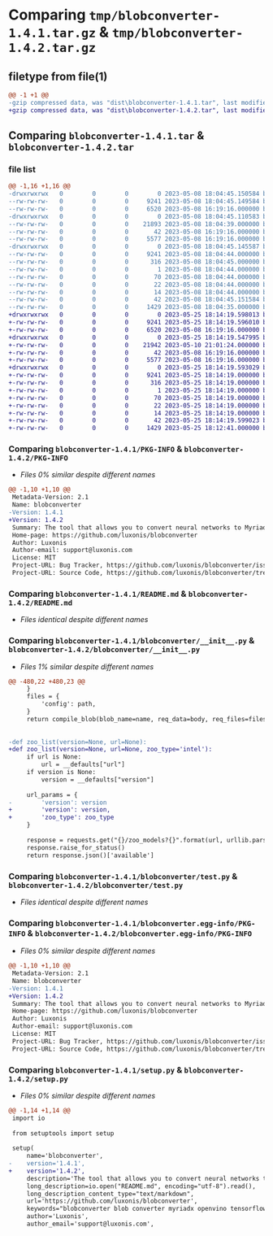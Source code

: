# Comparing `tmp/blobconverter-1.4.1.tar.gz` & `tmp/blobconverter-1.4.2.tar.gz`

## filetype from file(1)

```diff
@@ -1 +1 @@
-gzip compressed data, was "dist\blobconverter-1.4.1.tar", last modified: Mon May  8 18:04:45 2023, max compression
+gzip compressed data, was "dist\blobconverter-1.4.2.tar", last modified: Thu May 25 18:14:19 2023, max compression
```

## Comparing `blobconverter-1.4.1.tar` & `blobconverter-1.4.2.tar`

### file list

```diff
@@ -1,16 +1,16 @@
-drwxrwxrwx   0        0        0        0 2023-05-08 18:04:45.150584 blobconverter-1.4.1/
--rw-rw-rw-   0        0        0     9241 2023-05-08 18:04:45.149584 blobconverter-1.4.1/PKG-INFO
--rw-rw-rw-   0        0        0     6520 2023-05-08 16:19:16.000000 blobconverter-1.4.1/README.md
-drwxrwxrwx   0        0        0        0 2023-05-08 18:04:45.110583 blobconverter-1.4.1/blobconverter/
--rw-rw-rw-   0        0        0    21893 2023-05-08 18:04:39.000000 blobconverter-1.4.1/blobconverter/__init__.py
--rw-rw-rw-   0        0        0       42 2023-05-08 16:19:16.000000 blobconverter-1.4.1/blobconverter/__main__.py
--rw-rw-rw-   0        0        0     5577 2023-05-08 16:19:16.000000 blobconverter-1.4.1/blobconverter/test.py
-drwxrwxrwx   0        0        0        0 2023-05-08 18:04:45.145587 blobconverter-1.4.1/blobconverter.egg-info/
--rw-rw-rw-   0        0        0     9241 2023-05-08 18:04:44.000000 blobconverter-1.4.1/blobconverter.egg-info/PKG-INFO
--rw-rw-rw-   0        0        0      316 2023-05-08 18:04:45.000000 blobconverter-1.4.1/blobconverter.egg-info/SOURCES.txt
--rw-rw-rw-   0        0        0        1 2023-05-08 18:04:44.000000 blobconverter-1.4.1/blobconverter.egg-info/dependency_links.txt
--rw-rw-rw-   0        0        0       70 2023-05-08 18:04:44.000000 blobconverter-1.4.1/blobconverter.egg-info/entry_points.txt
--rw-rw-rw-   0        0        0       22 2023-05-08 18:04:44.000000 blobconverter-1.4.1/blobconverter.egg-info/requires.txt
--rw-rw-rw-   0        0        0       14 2023-05-08 18:04:44.000000 blobconverter-1.4.1/blobconverter.egg-info/top_level.txt
--rw-rw-rw-   0        0        0       42 2023-05-08 18:04:45.151584 blobconverter-1.4.1/setup.cfg
--rw-rw-rw-   0        0        0     1429 2023-05-08 18:04:35.000000 blobconverter-1.4.1/setup.py
+drwxrwxrwx   0        0        0        0 2023-05-25 18:14:19.598013 blobconverter-1.4.2/
+-rw-rw-rw-   0        0        0     9241 2023-05-25 18:14:19.596010 blobconverter-1.4.2/PKG-INFO
+-rw-rw-rw-   0        0        0     6520 2023-05-08 16:19:16.000000 blobconverter-1.4.2/README.md
+drwxrwxrwx   0        0        0        0 2023-05-25 18:14:19.547995 blobconverter-1.4.2/blobconverter/
+-rw-rw-rw-   0        0        0    21942 2023-05-10 21:01:24.000000 blobconverter-1.4.2/blobconverter/__init__.py
+-rw-rw-rw-   0        0        0       42 2023-05-08 16:19:16.000000 blobconverter-1.4.2/blobconverter/__main__.py
+-rw-rw-rw-   0        0        0     5577 2023-05-08 16:19:16.000000 blobconverter-1.4.2/blobconverter/test.py
+drwxrwxrwx   0        0        0        0 2023-05-25 18:14:19.593029 blobconverter-1.4.2/blobconverter.egg-info/
+-rw-rw-rw-   0        0        0     9241 2023-05-25 18:14:19.000000 blobconverter-1.4.2/blobconverter.egg-info/PKG-INFO
+-rw-rw-rw-   0        0        0      316 2023-05-25 18:14:19.000000 blobconverter-1.4.2/blobconverter.egg-info/SOURCES.txt
+-rw-rw-rw-   0        0        0        1 2023-05-25 18:14:19.000000 blobconverter-1.4.2/blobconverter.egg-info/dependency_links.txt
+-rw-rw-rw-   0        0        0       70 2023-05-25 18:14:19.000000 blobconverter-1.4.2/blobconverter.egg-info/entry_points.txt
+-rw-rw-rw-   0        0        0       22 2023-05-25 18:14:19.000000 blobconverter-1.4.2/blobconverter.egg-info/requires.txt
+-rw-rw-rw-   0        0        0       14 2023-05-25 18:14:19.000000 blobconverter-1.4.2/blobconverter.egg-info/top_level.txt
+-rw-rw-rw-   0        0        0       42 2023-05-25 18:14:19.599023 blobconverter-1.4.2/setup.cfg
+-rw-rw-rw-   0        0        0     1429 2023-05-25 18:12:41.000000 blobconverter-1.4.2/setup.py
```

### Comparing `blobconverter-1.4.1/PKG-INFO` & `blobconverter-1.4.2/PKG-INFO`

 * *Files 0% similar despite different names*

```diff
@@ -1,10 +1,10 @@
 Metadata-Version: 2.1
 Name: blobconverter
-Version: 1.4.1
+Version: 1.4.2
 Summary: The tool that allows you to convert neural networks to MyriadX blob
 Home-page: https://github.com/luxonis/blobconverter
 Author: Luxonis
 Author-email: support@luxonis.com
 License: MIT
 Project-URL: Bug Tracker, https://github.com/luxonis/blobconverter/issues
 Project-URL: Source Code, https://github.com/luxonis/blobconverter/tree/master/cli
```

### Comparing `blobconverter-1.4.1/README.md` & `blobconverter-1.4.2/README.md`

 * *Files identical despite different names*

### Comparing `blobconverter-1.4.1/blobconverter/__init__.py` & `blobconverter-1.4.2/blobconverter/__init__.py`

 * *Files 1% similar despite different names*

```diff
@@ -480,22 +480,23 @@
     }
     files = {
         'config': path,
     }
     return compile_blob(blob_name=name, req_data=body, req_files=files, **kwargs)
 
 
-def zoo_list(version=None, url=None):
+def zoo_list(version=None, url=None, zoo_type='intel'):
     if url is None:
         url = __defaults["url"]
     if version is None:
         version = __defaults["version"]
 
     url_params = {
-        'version': version
+        'version': version,
+        'zoo_type': zoo_type
     }
 
     response = requests.get("{}/zoo_models?{}".format(url, urllib.parse.urlencode(url_params)))
     response.raise_for_status()
     return response.json()['available']
```

### Comparing `blobconverter-1.4.1/blobconverter/test.py` & `blobconverter-1.4.2/blobconverter/test.py`

 * *Files identical despite different names*

### Comparing `blobconverter-1.4.1/blobconverter.egg-info/PKG-INFO` & `blobconverter-1.4.2/blobconverter.egg-info/PKG-INFO`

 * *Files 0% similar despite different names*

```diff
@@ -1,10 +1,10 @@
 Metadata-Version: 2.1
 Name: blobconverter
-Version: 1.4.1
+Version: 1.4.2
 Summary: The tool that allows you to convert neural networks to MyriadX blob
 Home-page: https://github.com/luxonis/blobconverter
 Author: Luxonis
 Author-email: support@luxonis.com
 License: MIT
 Project-URL: Bug Tracker, https://github.com/luxonis/blobconverter/issues
 Project-URL: Source Code, https://github.com/luxonis/blobconverter/tree/master/cli
```

### Comparing `blobconverter-1.4.1/setup.py` & `blobconverter-1.4.2/setup.py`

 * *Files 0% similar despite different names*

```diff
@@ -1,14 +1,14 @@
 import io
 
 from setuptools import setup
 
 setup(
     name='blobconverter',
-    version='1.4.1',
+    version='1.4.2',
     description='The tool that allows you to convert neural networks to MyriadX blob',
     long_description=io.open("README.md", encoding="utf-8").read(),
     long_description_content_type="text/markdown",
     url='https://github.com/luxonis/blobconverter',
     keywords="blobconverter blob converter myriadx openvino tensorflow caffe ir",
     author='Luxonis',
     author_email='support@luxonis.com',
```

